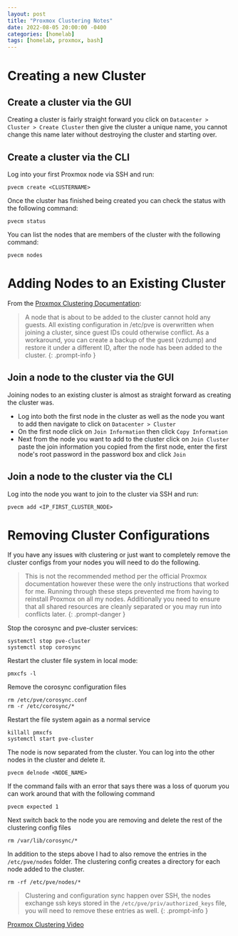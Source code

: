 ```yaml
---
layout: post
title: "Proxmox Clustering Notes"
date: 2022-08-05 20:00:00 -0400
categories: [homelab]
tags: [homelab, proxmox, bash]
---
```


# Creating a new Cluster

## Create a cluster via the GUI

Creating a cluster is fairly straight forward you click on `Datacenter > Cluster > Create Cluster` then give the cluster a unique name, you cannot change this name later without destroying the cluster and starting over. 

## Create a cluster via the CLI
Log into your first Proxmox node via SSH and run: 
```shell
pvecm create <CLUSTERNAME>
```
Once the cluster has finished being created you can check the status with the following command: 
```state
pvecm status
```
You can list the nodes that are members of the cluster with the following command: 
```shell
pvecm nodes
```


# Adding Nodes to an Existing Cluster

From the [Proxmox Clustering Documentation](https://pve.proxmox.com/pve-docs/chapter-pvecm.html#pvecm_separate_node_without_reinstall): 

> A node that is about to be added to the cluster cannot hold any guests. All existing configuration in /etc/pve is overwritten when joining a cluster, since guest IDs could otherwise conflict. As a workaround, you can create a backup of the guest (vzdump) and restore it under a different ID, after the node has been added to the cluster.
{: .prompt-info }

## Join a node to the cluster via the GUI
Joining nodes to an existing cluster is almost as straight forward as creating the cluster was. 
* Log into both the first node in the cluster as well as the node you want to add then navigate to click on `Datacenter > Cluster` 
* On the first node click on `Join Information` then click `Copy Information`
* Next from the node you want to add to the cluster click on `Join Cluster` paste the join information you copied from the first node, enter the first node's root password in the password box and click `Join`

## Join a node to the cluster via the CLI

Log into the node you want to join to the cluster via SSH and run: 
```shell
pvecm add <IP_FIRST_CLUSTER_NODE>
```

# Removing Cluster Configurations
If you have any issues with clustering or just want to completely remove the cluster configs from your nodes you will need to do the following. 

> This is not the recommended method per the official Proxmox documentation however these were the only instructions that worked for me. Running through these steps prevented me from having to reinstall Proxmox on all my nodes. Additionally you need to ensure that all shared resources are cleanly separated or you may run into conflicts later.
{: .prompt-danger }

Stop the corosync and pve-cluster services:
```shell
systemctl stop pve-cluster
systemctl stop corosync
```

Restart the cluster file system in local mode:
```shell
pmxcfs -l
```

Remove the corosync configuration files
```shell
rm /etc/pve/corosync.conf
rm -r /etc/corosync/*
```

Restart the file system again as a normal service
```shell
killall pmxcfs
systemctl start pve-cluster
```

The node is now separated from the cluster. You can log into the other nodes in the cluster and delete it.
```shell
pvecm delnode <NODE_NAME>
```

If the command fails with an error that says there was a loss of quorum you can work around that with the following command
```shell
pvecm expected 1
```

Next switch back to the node you are removing and delete the rest of the clustering config files
```shell
rm /var/lib/corosync/*
```

In addition to the steps above I had to also remove the entries in the `/etc/pve/nodes` folder. The clustering config creates a directory for each node added to the cluster. 
```shell
rm -rf /etc/pve/nodes/*
```

> Clustering and configuration sync happen over SSH, the nodes exchange ssh keys stored in the `/etc/pve/priv/authorized_keys` file, you will need to remove these entries as well. 
{: .prompt-info }


[Proxmox Clustering Video](https://www.youtube.com/watch?v=xTpaCAq1ruM)
